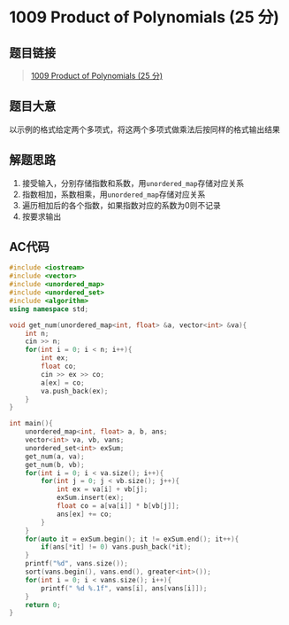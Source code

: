 # 1009 Product of Polynomials (25 分)

## 题目链接

> [1009 Product of Polynomials (25 分)](https://pintia.cn/problem-sets/994805342720868352/problems/994805509540921344)

## 题目大意

以示例的格式给定两个多项式，将这两个多项式做乘法后按同样的格式输出结果

## 解题思路

1. 接受输入，分别存储指数和系数，用`unordered_map`存储对应关系
2. 指数相加，系数相乘，用`unordered_map`存储对应关系
3. 遍历相加后的各个指数，如果指数对应的系数为0则不记录
4. 按要求输出

## AC代码

```cpp
#include <iostream>
#include <vector>
#include <unordered_map>
#include <unordered_set>
#include <algorithm>
using namespace std;

void get_num(unordered_map<int, float> &a, vector<int> &va){
    int n;
    cin >> n;
    for(int i = 0; i < n; i++){
        int ex;
        float co;
        cin >> ex >> co;
        a[ex] = co;
        va.push_back(ex);
    }
}

int main(){
    unordered_map<int, float> a, b, ans;
    vector<int> va, vb, vans;
    unordered_set<int> exSum;
    get_num(a, va);
    get_num(b, vb);
    for(int i = 0; i < va.size(); i++){
        for(int j = 0; j < vb.size(); j++){
            int ex = va[i] + vb[j];
            exSum.insert(ex);
            float co = a[va[i]] * b[vb[j]];
            ans[ex] += co;
        }
    }
    for(auto it = exSum.begin(); it != exSum.end(); it++){
        if(ans[*it] != 0) vans.push_back(*it);
    }
    printf("%d", vans.size());
    sort(vans.begin(), vans.end(), greater<int>());
    for(int i = 0; i < vans.size(); i++){
        printf(" %d %.1f", vans[i], ans[vans[i]]);
    }
    return 0;
}
```